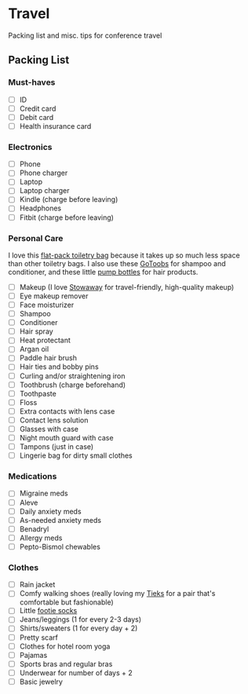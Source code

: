 # Travel

Packing list and misc. tips for conference travel 

## Packing List 
### Must-haves 
- [ ] ID 
- [ ] Credit card 
- [ ] Debit card 
- [ ] Health insurance card 

### Electronics 
- [ ] Phone 
- [ ] Phone charger 
- [ ] Laptop
- [ ] Laptop charger 
- [ ] Kindle (charge before leaving)
- [ ] Headphones 
- [ ] Fitbit (charge before leaving)

### Personal Care 
I love this [flat-pack toiletry bag](http://smile.amazon.com/eBags-Pack-it-Flat-Toiletry-Kit-Black/dp/B0009K5WFO?ie=UTF8&psc=1&redirect=true&ref_=oh_aui_detailpage_o01_s00) because it takes up so much less space than other toiletry bags. I also use these [GoToobs](http://smile.amazon.com/Humangear-GoToob-Travel-Bottle-Blue/dp/B002VS8H3G?ie=UTF8&psc=1&redirect=true&ref_=oh_aui_detailpage_o01_s01) for shampoo and conditioner, and these little [pump bottles](http://smile.amazon.com/Essense-Foudation-Cosmetic-Product-Dispense/dp/B015SLWWEC?ie=UTF8&psc=1&redirect=true&ref_=oh_aui_detailpage_o01_s01) for hair products. 

- [ ] Makeup (I love [Stowaway](https://stowawaycosmetics.com/) for travel-friendly, high-quality makeup)
- [ ] Eye makeup remover 
- [ ] Face moisturizer 
- [ ] Shampoo
- [ ] Conditioner 
- [ ] Hair spray 
- [ ] Heat protectant 
- [ ] Argan oil 
- [ ] Paddle hair brush 
- [ ] Hair ties and bobby pins 
- [ ] Curling and/or straightening iron 
- [ ] Toothbrush (charge beforehand)
- [ ] Toothpaste 
- [ ] Floss 
- [ ] Extra contacts with lens case
- [ ] Contact lens solution 
- [ ] Glasses with case 
- [ ] Night mouth guard with case 
- [ ] Tampons (just in case)
- [ ] Lingerie bag for dirty small clothes 

### Medications
- [ ] Migraine meds 
- [ ] Aleve 
- [ ] Daily anxiety meds 
- [ ] As-needed anxiety meds 
- [ ] Benadryl 
- [ ] Allergy meds 
- [ ] Pepto-Bismol chewables 

### Clothes 
- [ ] Rain jacket 
- [ ] Comfy walking shoes (really loving my [Tieks](http://tieks.com/) for a pair that's comfortable but fashionable)
- [ ] Little [footie socks](http://www.smartwool.com/shop/women-socks-noshows)
- [ ] Jeans/leggings (1 for every 2-3 days)
- [ ] Shirts/sweaters (1 for every day + 2) 
- [ ] Pretty scarf 
- [ ] Clothes for hotel room yoga 
- [ ] Pajamas 
- [ ] Sports bras and regular bras 
- [ ] Underwear for number of days + 2 
- [ ] Basic jewelry 
